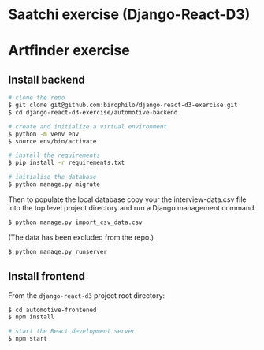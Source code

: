 # Saatchi exercise (Django-React-D3)





# Artfinder exercise



## Install backend

```bash
# clone the repo
$ git clone git@github.com:birophilo/django-react-d3-exercise.git
$ cd django-react-d3-exercise/automotive-backend

# create and initialize a virtual environment
$ python -m venv env
$ source env/bin/activate

# install the requirements
$ pip install -r requirements.txt

# initialise the database
$ python manage.py migrate
```

Then to populate the local database copy your the interview-data.csv file into the top level project directory and run a Django management command:

```bash
$ python manage.py import_csv_data.csv
```

(The data has been excluded from the repo.)

```bash
$ python manage.py runserver
```


## Install frontend

From the `django-react-d3` project root directory:

```bash
$ cd automotive-frontened
$ npm install

# start the React development server
$ npm start
```

